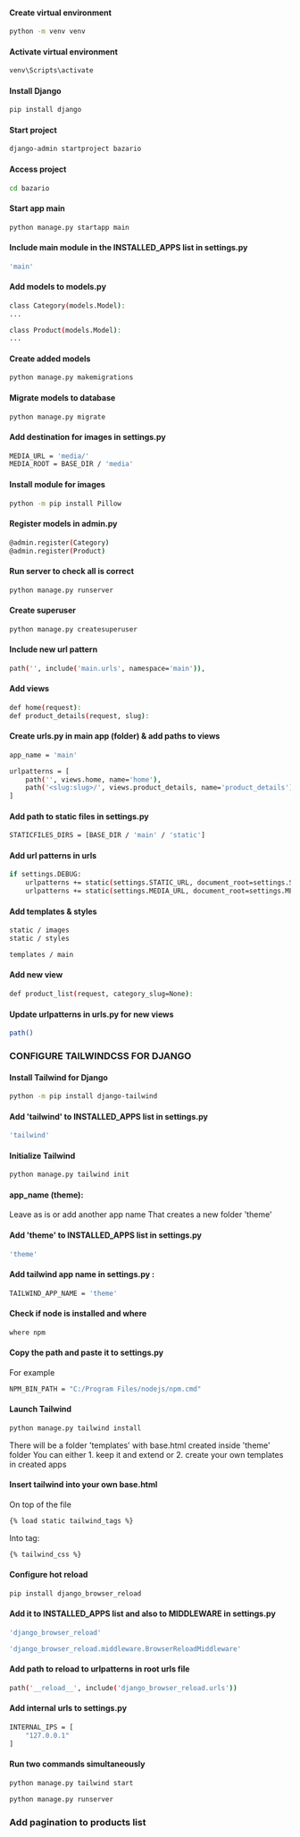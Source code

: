 #### Create virtual environment

```bash
python -m venv venv
```

#### Activate virtual environment

```bash
venv\Scripts\activate
```

#### Install Django

```bash
pip install django
```

#### Start project

```bash
django-admin startproject bazario
```

#### Access project

```bash
cd bazario
```

#### Start app main

```bash
python manage.py startapp main
```

#### Include main module in the INSTALLED_APPS list in settings.py

```bash
'main'
```

#### Add models to models.py

```bash
class Category(models.Model):
...

class Product(models.Model):
...
```

#### Create added models

```bash
python manage.py makemigrations
```

#### Migrate models to database

```bash
python manage.py migrate
```

#### Add destination for images in settings.py

```bash
MEDIA_URL = 'media/'
MEDIA_ROOT = BASE_DIR / 'media'
```

#### Install module for images

```bash
python -m pip install Pillow
```

#### Register models in admin.py

```bash
@admin.register(Category)
@admin.register(Product)
```

#### Run server to check all is correct

```bash
python manage.py runserver
```

#### Create superuser

```bash
python manage.py createsuperuser
```

#### Include new url pattern

```bash
path('', include('main.urls', namespace='main')),
```

#### Add views

```bash
def home(request):
def product_details(request, slug):
```

#### Create urls.py in main app (folder) & add paths to views

```bash
app_name = 'main'

urlpatterns = [
    path('', views.home, name='home'),
    path('<slug:slug>/', views.product_details, name='product_details')
]
```

#### Add path to static files in settings.py

```bash
STATICFILES_DIRS = [BASE_DIR / 'main' / 'static']
```

#### Add url patterns in urls

```bash
if settings.DEBUG:
    urlpatterns += static(settings.STATIC_URL, document_root=settings.STATICFILES_DIRS)
    urlpatterns += static(settings.MEDIA_URL, document_root=settings.MEDIA_ROOT)
```

<!-- #### Install bootstrap5

```bash
pip install django-bootstrap-v5
```

#### Include bootstrap5 module in the INSTALLED_APPS list in settings.py

```bash
'bootstrap5'
```

#### Insert bootstrap into <head> in base.html

```bash
{% load bootstrap5 %}
{% bootstrap_css %}
{% bootstrap_javascript %}
``` -->

#### Add templates & styles

```bash
static / images
static / styles
```

```bash
templates / main
```

#### Add new view

```bash
def product_list(request, category_slug=None):
```

#### Update urlpatterns in urls.py for new views

```bash
path()
```

### CONFIGURE TAILWINDCSS FOR DJANGO

#### Install Tailwind for Django

```bash
python -m pip install django-tailwind
```

#### Add 'tailwind' to INSTALLED_APPS list in settings.py

```bash
'tailwind'
```

#### Initialize Tailwind

```bash
python manage.py tailwind init
```

#### app_name (theme):

Leave as is or add another app name
That creates a new folder 'theme'

#### Add 'theme' to INSTALLED_APPS list in settings.py

```bash
'theme'
```

#### Add tailwind app name in settings.py :

```bash
TAILWIND_APP_NAME = 'theme'
```

#### Check if node is installed and where

```bash
where npm
```

#### Copy the path and paste it to settings.py

For example

```bash
NPM_BIN_PATH = "C:/Program Files/nodejs/npm.cmd"
```

#### Launch Tailwind

```bash
python manage.py tailwind install
```

There will be a folder 'templates' with base.html created inside 'theme' folder
You can either 1. keep it and extend or 2. create your own templates in created apps

#### Insert tailwind into your own base.html

On top of the file

```bash
{% load static tailwind_tags %}
```

Into <head> tag:

```bash
{% tailwind_css %}
```

#### Configure hot reload

```bash
pip install django_browser_reload
```

#### Add it to INSTALLED_APPS list and also to MIDDLEWARE in settings.py

```bash
'django_browser_reload'
```

```bash
'django_browser_reload.middleware.BrowserReloadMiddleware'
```

#### Add path to reload to urlpatterns in root urls file

```bash
path('__reload__', include('django_browser_reload.urls'))
```

#### Add internal urls to settings.py

```bash
INTERNAL_IPS = [
    "127.0.0.1"
]
```

#### Run two commands simultaneously

```bash
python manage.py tailwind start
```

```bash
python manage.py runserver
```

### Add pagination to products list
